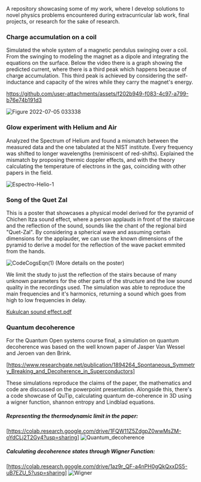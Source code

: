 A repository showcasing some of my work, where I develop solutions to novel physics problems encountered during extracurricular lab work, final projects, or research for the sake of research.

### Charge accumulation on a coil

Simulated the whole system of a magnetic pendulus swinging over a coil. From the swinging to modeling the
magnet as a dipole and integrating the equations on the surface. Below the video there is a graph showing the predicted
current, where there is a third peak which happens because of charge accumulation. This third peak is achieved by considering
the self-inductance and capacity of the wires while they carry the magnet's energy.

https://github.com/user-attachments/assets/f202b949-f083-4c97-a799-b76e74b191d3

![Figure 2022-07-05 033338](https://github.com/user-attachments/assets/f5fc8505-c65a-4184-a886-f5cbc0d4184a)

### Glow experiment with Helium and Air

Analyzed the Spectrum of Helium and found a mismatch between the measured data and the one tabulated at the NIST institute. Every frequency was shifted to longer wavelengths (reminiscent of red-shifts).
Explained the mismatch by proposing thermic doppler effects, and with the theory calculating the temperature of electrons in the gas, 
coinciding with other papers in the field.

![Espectro-Helio-1](https://github.com/user-attachments/assets/923b0c6b-2ec1-4003-b1c5-0a9d3938feb2)

### Song of the Quet Zal

This is a poster that showcases a physical model derived for the pyramid of Chichen Itza sound effect, where a person applauds in front of the staircase and the reflection of the sound, sounds like the chant of the regional bird "Quet-Zal".
By considering a spherical wave and assuming certain dimensions for the applauder, we can use the known dimensions of the pyramid to derive a model for the reflection of the wave packet emmited from the hands.

![CodeCogsEqn(1)](https://github.com/user-attachments/assets/cd5161bf-c145-42ee-b59b-3655ae8f4510)
(More details on the poster)

We limit the study to just the reflection of the stairs because of many unknown parameters for the other parts of the structure and the low sound quality in the recordings used. The simulation was able to reproduce the main frequencies and it's harmonics, returning a sound which goes from high to low frequencies in delay.

[Kukulcan sound effect.pdf](https://github.com/user-attachments/files/18042911/Kukulcan.sound.effect.pdf)

### Quantum decoherence

For the Quantum Open systems course final, a simulation on quantum decoherence was based on the well known paper of Jasper Van Wessel and Jeroen van den Brink. 

[https://www.researchgate.net/publication/1894264_Spontaneous_Symmetry_Breaking_and_Decoherence_in_Superconductors]

These simulations reproduce the claims of the paper, the mathematics and code are discussed on the powerpoint presentation. Alongside this, there's 
a code showcase of QuTip, calculating quantum de-coherence in 3D using a wigner function, shannon entropy and Lindblad equations.

##### Representing the thermodynamic limit in the paper:
[https://colab.research.google.com/drive/1FQW11Z5ZdgpZ0wwMsZM-oYdCLj2T2Gy4?usp=sharing]
![Quantum_decoherence](https://github.com/user-attachments/assets/0aeacc83-cfb6-499f-9f82-8aa3a5cbce5c)

##### Calculating decoherence states through Wigner Function:
[https://colab.research.google.com/drive/1az9r_QF-a4nPH0gQkQxxDS5-uB7EZU_5?usp=sharing]
![Wigner](https://github.com/user-attachments/assets/2aaa081b-5cc8-45da-b938-d4122ea4378b)

